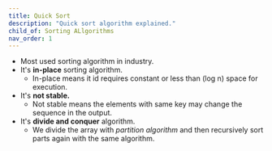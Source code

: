 ```yaml
---
title: Quick Sort
description: "Quick sort algorithm explained."
child_of: Sorting ALlgorithms
nav_order: 1
---
```


- Most used sorting algorithm in industry.
- It's **in-place** sorting algorithm.
    - In-place means it id requires constant or less than (log n) space for execution.
- It's **not stable.**
    - Not stable means the elements with same key may change the sequence in the output.
- It's **divide and conquer** algorithm.
    - We divide the array with *partition algorithm* and then recursively sort parts again with the same algorithm.